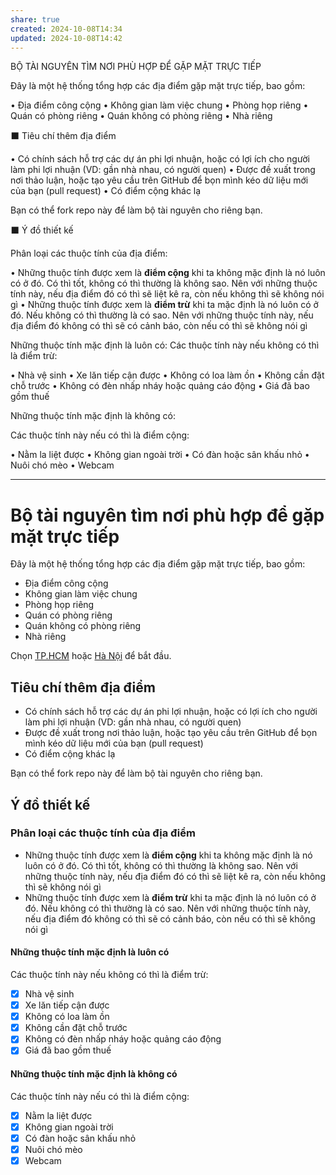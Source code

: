 ```yaml
---
share: true
created: 2024-10-08T14:34
updated: 2024-10-08T14:42
---
```

BỘ TÀI NGUYÊN TÌM NƠI PHÙ HỢP ĐỂ GẶP MẶT TRỰC TIẾP

Đây là một hệ thống tổng hợp các địa điểm gặp mặt trực tiếp, bao gồm:

• Địa điểm công cộng
• Không gian làm việc chung
• Phòng họp riêng
• Quán có phòng riêng
• Quán không có phòng riêng
• Nhà riêng

 ⬛ Tiêu chí thêm địa điểm

• Có chính sách hỗ trợ các dự án phi lợi nhuận, hoặc có lợi ích cho người làm phi lợi nhuận (VD: gần nhà nhau, có người quen)
• Được đề xuất trong nơi thảo luận, hoặc tạo yêu cầu trên GitHub để bọn mình kéo dữ liệu mới của bạn (pull request)
• Có điểm cộng khác lạ

Bạn có thể fork repo này để làm bộ tài nguyên cho riêng bạn.

⬛ Ý đồ thiết kế

Phân loại các thuộc tính của địa điểm:

• Những thuộc tính được xem là **điểm cộng** khi ta không mặc định là nó luôn có ở đó. Có thì tốt, không có thì thường là không sao. Nên với những thuộc tính này, nếu địa điểm đó có thì sẽ liệt kê ra, còn nếu không thì sẽ không nói gì
• Những thuộc tính được xem là **điểm trừ** khi ta mặc định là nó luôn có ở đó. Nếu không có thì thường là có sao. Nên với những thuộc tính này, nếu địa điểm đó không có thì sẽ có cảnh báo, còn nếu có thì sẽ không nói gì

Những thuộc tính mặc định là luôn có:
Các thuộc tính này nếu không có thì là điểm trừ:

• Nhà vệ sinh
• Xe lăn tiếp cận được
• Không có loa làm ồn
• Không cần đặt chỗ trước
• Không có đèn nhấp nháy hoặc quảng cáo động
• Giá đã bao gồm thuế

Những thuộc tính mặc định là không có:

Các thuộc tính này nếu có thì là điểm cộng:

• Nằm la liệt được
• Không gian ngoài trời
• Có đàn hoặc sân khấu nhỏ
• Nuôi chó mèo
• Webcam

---
# Bộ tài nguyên tìm nơi phù hợp để gặp mặt trực tiếp

Đây là một hệ thống tổng hợp các địa điểm gặp mặt trực tiếp, bao gồm:

- Địa điểm công cộng
- Không gian làm việc chung
- Phòng họp riêng
- Quán có phòng riêng
- Quán không có phòng riêng
- Nhà riêng

Chọn [TP.HCM](app://obsidian.md/TP.HCM) hoặc [Hà Nội](app://obsidian.md/H%C3%A0%20N%E1%BB%99i) để bắt đầu.

## Tiêu chí thêm địa điểm

- Có chính sách hỗ trợ các dự án phi lợi nhuận, hoặc có lợi ích cho người làm phi lợi nhuận (VD: gần nhà nhau, có người quen)
- Được đề xuất trong nơi thảo luận, hoặc tạo yêu cầu trên GitHub để bọn mình kéo dữ liệu mới của bạn (pull request)
- Có điểm cộng khác lạ

Bạn có thể fork repo này để làm bộ tài nguyên cho riêng bạn.

## Ý đồ thiết kế

### Phân loại các thuộc tính của địa điểm

- Những thuộc tính được xem là **điểm cộng** khi ta không mặc định là nó luôn có ở đó. Có thì tốt, không có thì thường là không sao. Nên với những thuộc tính này, nếu địa điểm đó có thì sẽ liệt kê ra, còn nếu không thì sẽ không nói gì
- Những thuộc tính được xem là **điểm trừ** khi ta mặc định là nó luôn có ở đó. Nếu không có thì thường là có sao. Nên với những thuộc tính này, nếu địa điểm đó không có thì sẽ có cảnh báo, còn nếu có thì sẽ không nói gì

#### Những thuộc tính mặc định là luôn có

Các thuộc tính này nếu không có thì là điểm trừ:

- [x] Nhà vệ sinh
- [x] Xe lăn tiếp cận được
- [x] Không có loa làm ồn
- [x] Không cần đặt chỗ trước
- [x] Không có đèn nhấp nháy hoặc quảng cáo động
- [x] Giá đã bao gồm thuế

#### Những thuộc tính mặc định là không có

Các thuộc tính này nếu có thì là điểm cộng:

- [x] Nằm la liệt được
- [x] Không gian ngoài trời
- [x] Có đàn hoặc sân khấu nhỏ
- [x] Nuôi chó mèo
- [x] Webcam